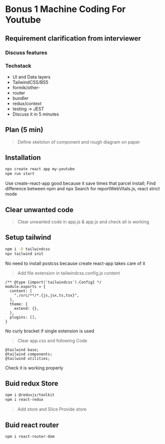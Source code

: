 # Bonus 1 Machine Coding For Youtube

## Requirement clarification from interviewer

### Discuss features

### Techstack

- UI and Data layers
- TailwindCSS/BS5
- formik/other-
- router
- bundler
- redux/context
- testing -> JEST
- Discuss it in 5 minutes

## Plan (5 min)

> Define skeloton of component and rough diagram on paper

## Installation

```sh
npx create react app my-youtube
npm run start
```

Use create-react-app good because it save times that parcel install; Find difference between npm and npx
Search for reportWebVitals.js, react strict mode

## Clear unwanted code

> Clear unwanted code in app.js & app.js and check all is working

## Setup tailwind

```sh
npm i -D tailwindcss
npx tailwind init
```

No need to install postcss because create react-app takes care of it

> Add file extension in tailwindcss.config.js content

```
/** @type {import('tailwindcss').Config} */
module.exports = {
  content: [
    "./src/**/*.{js,jsx,ts,tsx}",
  ],
  theme: {
    extend: {},
  },
  plugins: [],
}
```

No curly bracket if single extension is used

> Clear app.css and following Code

```
@tailwind base;
@tailwind components;
@tailwind utilities;
```

Check it is working properly

## Buid redux Store

```sh
npm i @reduxjs/toolkit
npm i react-redux
```

> Add store and Slice
> Provide store

## Buid react router

```sh
npm i react-router-dom
```
